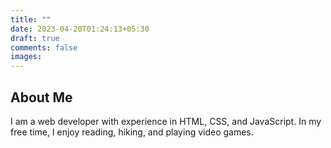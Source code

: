 ```yaml
---
title: ""
date: 2023-04-20T01:24:13+05:30
draft: true
comments: false
images:
---
```

## About Me

I am a web developer with experience in HTML, CSS, and JavaScript. In my free time, I enjoy reading, hiking, and playing video games.
